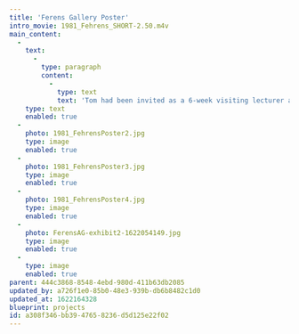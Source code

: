 ```yaml
---
title: 'Ferens Gallery Poster'
intro_movie: 1981_Fehrens_SHORT-2.50.m4v
main_content:
  -
    text:
      -
        type: paragraph
        content:
          -
            type: text
            text: 'Tom had been invited as a 6-week visiting lecturer and critic at the Hull College of Higher Education, Hull, England, as well as being a consultant on curriculum for design programs. During this 6-week period the Ferens Art Gallery exhibited Tom’s work for which he designed this poster. The poster (low budget, limited to a one-color, black) was designed to express the principles of design embedded in the process, for which Tom used his notes to plan the exhibit intended as a narrative for the audience to experience. Being a guest at Hull College Tom planned out the exhibit on an available classroom blackboard with white chalk. This literally became the means to present the exhibit for the Ferens Art Gallery.'
    type: text
    enabled: true
  -
    photo: 1981_FehrensPoster2.jpg
    type: image
    enabled: true
  -
    photo: 1981_FehrensPoster3.jpg
    type: image
    enabled: true
  -
    photo: 1981_FehrensPoster4.jpg
    type: image
    enabled: true
  -
    photo: FerensAG-exhibit2-1622054149.jpg
    type: image
    enabled: true
  -
    type: image
    enabled: true
parent: 444c3868-8548-4ebd-980d-411b63db2085
updated_by: a726f1e0-85b0-48e3-939b-db6b8482c1d0
updated_at: 1622164328
blueprint: projects
id: a308f346-bb39-4765-8236-d5d125e22f02
---
```

